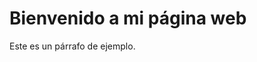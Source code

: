 <!DOCTYPE html>
<html lang="es">
<head>
  <meta charset="UTF-8">
  <meta name="viewport" content="width=device-width, initial-scale=1.0">
  <title>Mi Página Web</title>
</head>
<body>
  <h1>Bienvenido a mi página web</h1>
  <p>Este es un párrafo de ejemplo.</p>
</body>
</html>
